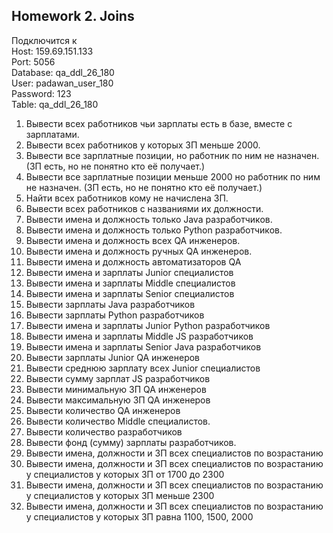 ## Homework 2. Joins

Подключится к  
Host: 159.69.151.133  
Port: 5056  
Database: qa_ddl_26_180  
User: padawan_user_180  
Password: 123  
Table: qa_ddl_26_180  

 1. Вывести всех работников чьи зарплаты есть в базе, вместе с зарплатами.  
 2. Вывести всех работников у которых ЗП меньше 2000.  
 3. Вывести все зарплатные позиции, но работник по ним не назначен. (ЗП есть, но не понятно кто её получает.)  
 4. Вывести все зарплатные позиции  меньше 2000 но работник по ним не назначен. (ЗП есть, но не понятно кто её получает.)  
 5. Найти всех работников кому не начислена ЗП.  
 6. Вывести всех работников с названиями их должности.  
 7. Вывести имена и должность только Java разработчиков.  
 8. Вывести имена и должность только Python разработчиков.  
 9. Вывести имена и должность всех QA инженеров.  
 10. Вывести имена и должность ручных QA инженеров.  
 11. Вывести имена и должность автоматизаторов QA  
 12. Вывести имена и зарплаты Junior специалистов  
 13. Вывести имена и зарплаты Middle специалистов  
 14. Вывести имена и зарплаты Senior специалистов  
 15. Вывести зарплаты Java разработчиков  
 16. Вывести зарплаты Python разработчиков  
 17. Вывести имена и зарплаты Junior Python разработчиков  
 18. Вывести имена и зарплаты Middle JS разработчиков  
 19. Вывести имена и зарплаты Senior Java разработчиков  
 20. Вывести зарплаты Junior QA инженеров  
 21. Вывести среднюю зарплату всех Junior специалистов  
 22. Вывести сумму зарплат JS разработчиков  
 23. Вывести минимальную ЗП QA инженеров  
 24. Вывести максимальную ЗП QA инженеров  
 25. Вывести количество QA инженеров  
 26. Вывести количество Middle специалистов.  
 27. Вывести количество разработчиков  
 28. Вывести фонд (сумму) зарплаты разработчиков.  
 29. Вывести имена, должности и ЗП всех специалистов по возрастанию  
 30. Вывести имена, должности и ЗП всех специалистов по возрастанию у специалистов у которых ЗП от 1700 до 2300  
 31. Вывести имена, должности и ЗП всех специалистов по возрастанию у специалистов у которых ЗП меньше 2300  
 32. Вывести имена, должности и ЗП всех специалистов по возрастанию у специалистов у которых ЗП равна 1100, 1500, 2000  
